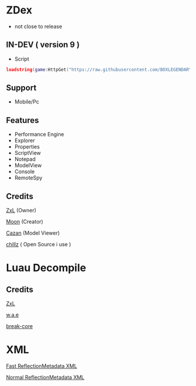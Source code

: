# ZDex
* not close to release
## IN-DEV ( version 9 )
* Script
```lua
loadstring(game:HttpGet("https://raw.githubusercontent.com/BOXLEGENDARY/ZDex/main/ZDex.lua"))()
```
## Support
* Mobile/Pc
## Features
* Performance Engine
* Explorer
* Properties
* ScriptView
* Notepad
* ModelView
* Console
* RemoteSpy
## Credits
[ZxL](https://youtu.be/dQw4w9WgXcQ?si=IkAXjfO3Uf2UOJ9V) (Owner)

[Moon](https://github.com/LorekeeperZinnia/Dex) (Creator)

[Cazan](https://github.com/Cazzanos) (Model Viewer)

[chillz](https://github.com/AZYsGithub/DexPlusPlus) ( Open Source i use )
# Luau Decompile
## Credits
[ZxL](https://github.com/BOXLEGENDARY/LuauDecompile)

[w.a.e](https://github.com/w-a-e)

[break-core](https://github.com/break-core)
# XML

[Fast ReflectionMetadata XML](https://raw.githubusercontent.com/BOXLEGENDARY/ReflectionMetadata/refs/heads/main/ReflectionMetadata.xml)

[Normal ReflectionMetadata XML](https://raw.githubusercontent.com/MaximumADHD/Roblox-Client-Tracker/refs/heads/roblox/ReflectionMetadata.xml)
